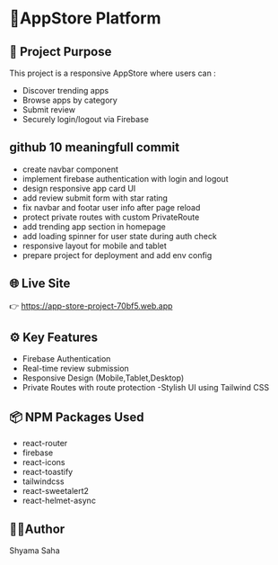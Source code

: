 # 📱AppStore Platform

## 🎯 Project Purpose
This project is a responsive AppStore where users can :

- Discover trending apps
- Browse apps by category
- Submit review
- Securely login/logout via Firebase


##  github 10 meaningfull commit 
* create navbar component
* implement firebase authentication with login and logout
* design responsive app card UI
* add review submit form with star rating
* fix navbar and footar user info after page reload
* protect private routes with custom PrivateRoute
* add trending app section in homepage
* add loading spinner for user state during auth check
* responsive layout for mobile and tablet
* prepare project for deployment and add env config

## 🌐 Live Site 
👉 https://app-store-project-70bf5.web.app

## ⚙️ Key Features
- Firebase Authentication
- Real-time review submission
- Responsive Design (Mobile,Tablet,Desktop)
- Private Routes with route protection
-Stylish UI using Tailwind CSS

## 📦 NPM Packages Used
- react-router
- firebase
- react-icons
- react-toastify
- tailwindcss
- react-sweetalert2
- react-helmet-async

## 👩‍💻Author
Shyama Saha


